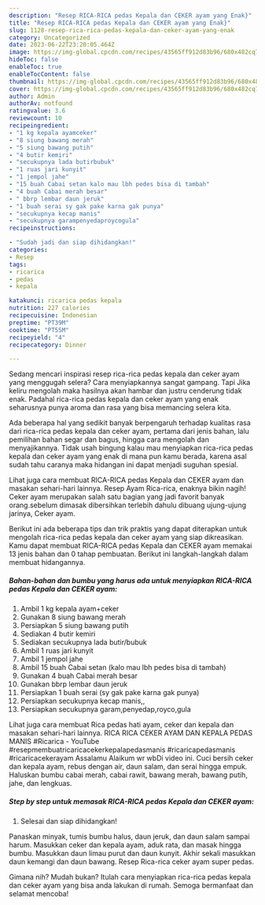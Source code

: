 ```yaml
---
description: "Resep RICA-RICA pedas Kepala dan CEKER ayam yang Enak}"
title: "Resep RICA-RICA pedas Kepala dan CEKER ayam yang Enak}"
slug: 1128-resep-rica-rica-pedas-kepala-dan-ceker-ayam-yang-enak
category: Uncategorized
date: 2023-06-22T23:20:05.464Z
image: https://img-global.cpcdn.com/recipes/43565ff912d83b96/680x482cq70/rica-rica-pedas-kepala-dan-ceker-ayam-foto-resep-utama.jpg
hideToc: false
enableToc: true
enableTocContent: false
thumbnail: https://img-global.cpcdn.com/recipes/43565ff912d83b96/680x482cq70/rica-rica-pedas-kepala-dan-ceker-ayam-foto-resep-utama.jpg
cover: https://img-global.cpcdn.com/recipes/43565ff912d83b96/680x482cq70/rica-rica-pedas-kepala-dan-ceker-ayam-foto-resep-utama.jpg
author: Admin
authorAv: notfound
ratingvalue: 3.6
reviewcount: 10
recipeingredient:
- "1 kg kepala ayamceker"
- "8 siung bawang merah"
- "5 siung bawang putih"
- "4 butir kemiri"
- "secukupnya lada butirbubuk"
- "1 ruas jari kunyit"
- "1 jempol jahe"
- "15 buah Cabai setan kalo mau lbh pedes bisa di tambah"
- "4 buah Cabai merah besar"
- " bbrp lembar daun jeruk"
- "1 buah serai sy gak pake karna gak punya"
- "secukupnya kecap manis"
- "secukupnya garampenyedaproycogula"
recipeinstructions:

- "Sudah jadi dan siap dihidangkan!"
categories:
- Resep
tags:
- ricarica
- pedas
- kepala

katakunci: ricarica pedas kepala 
nutrition: 227 calories
recipecuisine: Indonesian
preptime: "PT39M"
cooktime: "PT55M"
recipeyield: "4"
recipecategory: Dinner

---
```



Sedang mencari inspirasi resep rica-rica pedas kepala dan ceker ayam yang menggugah selera? Cara menyiapkannya sangat gampang. Tapi Jika keliru mengolah maka hasilnya akan hambar dan justru cenderung tidak enak. Padahal rica-rica pedas kepala dan ceker ayam yang enak seharusnya punya aroma dan rasa yang bisa memancing selera kita.


Ada beberapa hal yang sedikit banyak berpengaruh terhadap kualitas rasa dari rica-rica pedas kepala dan ceker ayam, pertama dari jenis bahan, lalu pemilihan bahan segar dan bagus, hingga cara mengolah dan menyajikannya. Tidak usah bingung kalau mau menyiapkan rica-rica pedas kepala dan ceker ayam yang enak di mana pun kamu berada, karena asal sudah tahu caranya maka hidangan ini dapat menjadi suguhan spesial.

Lihat juga cara membuat RICA-RICA pedas Kepala dan CEKER ayam dan masakan sehari-hari lainnya. Resep Ayam Rica-rica, enaknya bikin nagih! Ceker ayam merupakan salah satu bagian yang jadi favorit banyak orang.sebelum dimasak dibersihkan terlebih dahulu dibuang ujung-ujung jarinya, Ceker ayam.


Berikut ini ada beberapa tips dan trik praktis yang dapat diterapkan untuk mengolah rica-rica pedas kepala dan ceker ayam yang siap dikreasikan. Kamu dapat membuat RICA-RICA pedas Kepala dan CEKER ayam memakai 13 jenis bahan dan 0 tahap pembuatan. Berikut ini langkah-langkah dalam membuat hidangannya.

<!--inarticleads1-->

##### Bahan-bahan dan bumbu yang harus ada untuk menyiapkan RICA-RICA pedas Kepala dan CEKER ayam:

1. Ambil 1 kg kepala ayam+ceker
1. Gunakan 8 siung bawang merah
1. Persiapkan 5 siung bawang putih
1. Sediakan 4 butir kemiri
1. Sediakan secukupnya lada butir/bubuk
1. Ambil 1 ruas jari kunyit
1. Ambil 1 jempol jahe
1. Ambil 15 buah Cabai setan (kalo mau lbh pedes bisa di tambah)
1. Gunakan 4 buah Cabai merah besar
1. Gunakan  bbrp lembar daun jeruk
1. Persiapkan 1 buah serai (sy gak pake karna gak punya)
1. Persiapkan secukupnya kecap manis,,
1. Persiapkan secukupnya garam,penyedap,royco,gula


Lihat juga cara membuat Rica pedas hati ayam, ceker dan kepala dan masakan sehari-hari lainnya. RICA RICA CEKER AYAM DAN KEPALA PEDAS MANIS #Ricarica - YouTube #resepmembuatricaricacekerkepalapedasmanis #ricaricapedasmanis #ricaricacekerayam Assalamu Alaikum wr wbDi video ini. Cuci bersih ceker dan kepala ayam, rebus dengan air, daun salam, dan serai hingga empuk. Haluskan bumbu cabai merah, cabai rawit, bawang merah, bawang putih, jahe, dan lengkuas. 

<!--inarticleads2-->

##### Step by step untuk memasak RICA-RICA pedas Kepala dan CEKER ayam:


1. Selesai dan siap dihidangkan!

Panaskan minyak, tumis bumbu halus, daun jeruk, dan daun salam sampai harum. Masukkan ceker dan kepala ayam, aduk rata, dan masak hingga bumbu. Masukkan daun limau purut dan daun kunyit. Akhir sekali masukkan daun kemangi dan daun bawang. Resep Rica-rica ceker ayam super pedas. 

Gimana nih? Mudah bukan? Itulah cara menyiapkan rica-rica pedas kepala dan ceker ayam yang bisa anda lakukan di rumah. Semoga bermanfaat dan selamat mencoba!
